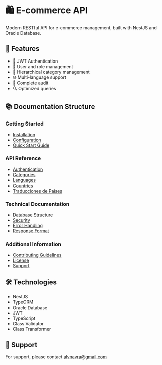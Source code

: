 <link rel="stylesheet" href="styles/website.css">
<script src="scripts/theme.js"></script>

# 🛍️ E-commerce API

Modern RESTful API for e-commerce management, built with NestJS and Oracle Database.

## 🌟 Features

- 🔐 JWT Authentication
- 👥 User and role management
- 📁 Hierarchical category management
- 🌐 Multi-language support
- 📝 Complete audit
- 🔍 Optimized queries

## 📚 Documentation Structure

### Getting Started
- [Installation](getting-started/installation.md)
- [Configuration](getting-started/configuration.md)
- [Quick Start Guide](getting-started/quickstart.md)

### API Reference
- [Authentication](api/authentication.md)
- [Categories](api/categories.md)
- [Languages](api/languages.md)
- [Countries](api/countries.md)
- [Traducciones de Países](api/countries-translations.md)

### Technical Documentation
- [Database Structure](technical/database.md)
- [Security](technical/security.md)
- [Error Handling](technical/errors.md)
- [Response Format](technical/responses.md)

### Additional Information
- [Contributing Guidelines](contributing.md)
- [License](LICENSE)
- [Support](support.md)

## 🛠️ Technologies

- NestJS
- TypeORM
- Oracle Database
- JWT
- TypeScript
- Class Validator
- Class Transformer

## 🤝 Support

For support, please contact [alvnavra@gmail.com](mailto:alvnavra@gmail.com)
